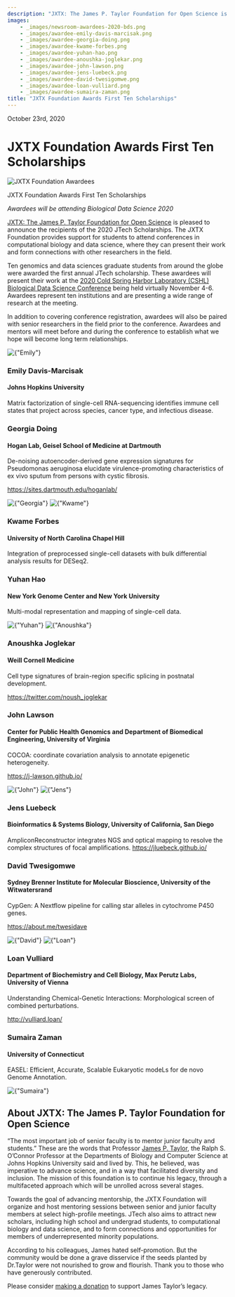 ```yaml
---
description: "JXTX: The James P. Taylor Foundation for Open Science is pleased to announce the recipients of the 2020 JTech Scholarships."
images:
    - _images/newsroom-awardees-2020-bds.png
    - _images/awardee-emily-davis-marcisak.png
    - _images/awardee-georgia-doing.png
    - _images/awardee-kwame-forbes.png
    - _images/awardee-yuhan-hao.png
    - _images/awardee-anoushka-joglekar.png
    - _images/awardee-john-lawson.png
    - _images/awardee-jens-luebeck.png
    - _images/awardee-david-twesigomwe.png
    - _images/awardee-loan-vulliard.png
    - _images/awardee-sumaira-zaman.png
title: "JXTX Foundation Awards First Ten Scholarships"
---
```


<Date>October 23rd, 2020</Date>

# JXTX Foundation Awards First Ten Scholarships

<Image alt="JXTX Foundation Awardees" image={props.images[0]}></Image>
<figcaption>JXTX Foundation Awards First Ten Scholarships</figcaption>

*Awardees will be attending Biological Data Science 2020*

[JXTX: The James P. Taylor Foundation for Open Science][1] is pleased to announce the recipients of the 2020 JTech Scholarships. The JXTX Foundation provides support for students to attend conferences in computational biology and data science, where they can present their work and form connections with other researchers in the field.

Ten genomics and data sciences graduate students from around the globe were awarded the first annual JTech scholarship. These awardees will present their work at the [2020 Cold Spring Harbor Laboratory (CSHL) Biological Data Science Conference][2] being held virtually November 4-6. Awardees represent ten institutions and are presenting a wide range of research at the meeting.

In addition to covering conference registration, awardees will also be paired with senior researchers in the field prior to the conference. Awardees and mentors will meet before and during the conference to establish what we hope will become long term relationships.

<Awardees>
<GridUnus>

<Awardee>
<Image alt={"Emily"} image={props.images[1]}></Image>
<AwardeeContent>
<h3>Emily Davis-Marcisak</h3>
<h4>Johns Hopkins University</h4>

Matrix factorization of single-cell RNA-sequencing identifies immune cell states that project across species, cancer type, and infectious disease.

</AwardeeContent>
</Awardee>

<Awardee>
<AwardeeContent>
<h3>Georgia Doing</h3>
<h4>Hogan Lab, Geisel School of Medicine at Dartmouth</h4>

De-noising autoencoder-derived gene expression signatures for Pseudomonas aeruginosa elucidate virulence-promoting characteristics of ex vivo sputum from persons with cystic fibrosis.

<https://sites.dartmouth.edu/hoganlab/>

</AwardeeContent>
<Image alt={"Georgia"} image={props.images[2]}></Image>
</Awardee>

<Awardee>
<Image alt={"Kwame"} image={props.images[3]}></Image>
<AwardeeContent>
<h3>Kwame Forbes</h3>
<h4>University of North Carolina Chapel Hill</h4>

Integration of preprocessed single-cell datasets with bulk differential analysis results for DESeq2.

</AwardeeContent>
</Awardee>

<Awardee>
<AwardeeContent>
<h3>Yuhan Hao</h3>
<h4>New York Genome Center and New York University</h4>

Multi-modal representation and mapping of single-cell data.

</AwardeeContent>
<Image alt={"Yuhan"} image={props.images[4]}></Image>
</Awardee>

<Awardee>
<Image alt={"Anoushka"} image={props.images[5]}></Image>
<AwardeeContent>
<h3>Anoushka Joglekar</h3>
<h4>Weill Cornell Medicine</h4>

Cell type signatures of brain-region specific splicing in postnatal development.

<https://twitter.com/noush_joglekar>

</AwardeeContent>
</Awardee>

<Awardee>
<AwardeeContent>
<h3>John Lawson</h3>
<h4>Center for Public Health Genomics and Department of Biomedical Engineering, University of Virginia</h4>

COCOA: coordinate covariation analysis to annotate epigenetic heterogeneity.

<https://j-lawson.github.io/>

</AwardeeContent>
<Image alt={"John"} image={props.images[6]}></Image>
</Awardee>

<Awardee>
<Image alt={"Jens"} image={props.images[7]}></Image>
<AwardeeContent>
<h3>Jens Luebeck</h3>
<h4>Bioinformatics & Systems Biology, University of California, San Diego</h4>

AmpliconReconstructor integrates NGS and optical mapping to resolve the complex structures of focal amplifications.
<https://jluebeck.github.io/>

</AwardeeContent>
</Awardee>

<Awardee>
<AwardeeContent>
<h3>David Twesigomwe</h3>
<h4>Sydney Brenner Institute for Molecular Bioscience, University of the Witwatersrand</h4>

CypGen: A Nextflow pipeline for calling star alleles in cytochrome P450 genes.

<https://about.me/twesidave>

</AwardeeContent>
<Image alt={"David"} image={props.images[8]}></Image>
</Awardee>

<Awardee>
<Image alt={"Loan"} image={props.images[9]}></Image>
<AwardeeContent>
<h3>Loan Vulliard</h3>
<h4>Department of Biochemistry and Cell Biology, Max Perutz Labs, University of Vienna</h4>

Understanding Chemical-Genetic Interactions: Morphological screen of combined perturbations.

<http://vulliard.loan/>

</AwardeeContent>
</Awardee>

<Awardee>
<AwardeeContent>
<h3>Sumaira Zaman</h3>
<h4>University of Connecticut</h4>

EASEL: Efficient, Accurate, Scalable Eukaryotic modeLs for de novo Genome Annotation.

</AwardeeContent>
<Image alt={"Sumaira"} image={props.images[10]}></Image>
</Awardee>
</GridUnus>
</Awardees>

## About JXTX: The James P. Taylor Foundation for Open Science

“The most important job of senior faculty is to mentor junior faculty and students.” These are the words that Professor [James P. Taylor][3], the Ralph S. O’Connor Professor at the Departments of Biology and Computer Science at Johns Hopkins University said and lived by. This, he believed, was imperative to advance science, and in a way that facilitated diversity and inclusion. The mission of this foundation is to continue his legacy, through a multifaceted approach which will be unrolled across several stages.

Towards the goal of advancing mentorship, the JXTX Foundation will organize and host mentoring sessions between senior and junior faculty members at select high-profile meetings. JTech also aims to attract new scholars, including high school and undergrad students, to computational biology and data science, and to form connections and opportunities for members of underrepresented minority populations.

According to his colleagues, James hated self-promotion. But the community would be done a grave disservice if the seeds planted by Dr.Taylor were not nourished to grow and flourish. Thank you to those who have generously contributed.

Please consider [making a donation][4] to support James Taylor’s legacy.

[1]: /about
[2]: https://meetings.cshl.edu/meetings.aspx?meet=DATA&year=20
[3]: https://galaxyproject.org/jxtx/
[4]: https://give.communityfunded.com/o/eberly/i/eberly-college-of-science/s/jtech#CommunityI39hubL9i
